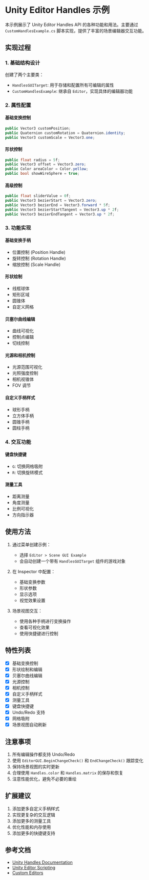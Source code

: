 # Unity Editor Handles 示例

本示例展示了 Unity Editor Handles API 的各种功能和用法。主要通过 `CustomHandlesExample.cs` 脚本实现，提供了丰富的场景编辑器交互功能。

## 实现过程

### 1. 基础结构设计

创建了两个主要类：

- `HandlesGUITarget`: 用于存储和配置所有可编辑的属性
- `CustomHandlesExample`: 继承自 `Editor`，实现具体的编辑器功能


### 2. 属性配置

#### 基础变换控制

```csharp
public Vector3 customPosition;
public Quaternion customRotation = Quaternion.identity;
public Vector3 customScale = Vector3.one;
```

#### 形状控制

```csharp
public float radius = 5f;
public Vector3 offset = Vector3.zero;
public Color areaColor = Color.yellow;
public bool showWireSphere = true;
```

#### 高级控制

```csharp
public float sliderValue = 0f;
public Vector3 bezierStart = Vector3.zero;
public Vector3 bezierEnd = Vector3.forward * 5f;
public Vector3 bezierStartTangent = Vector3.up * 2f;
public Vector3 bezierEndTangent = Vector3.up * 2f;
```


### 3. 功能实现

#### 基础变换手柄

- 位置控制 (Position Handle)
- 旋转控制 (Rotation Handle)
- 缩放控制 (Scale Handle)

#### 形状绘制

- 线框球体
- 矩形区域
- 圆锥体
- 自定义网格

#### 贝塞尔曲线编辑

- 曲线可视化
- 控制点编辑
- 切线控制

#### 光源和相机控制

- 光源范围可视化
- 光照强度控制
- 相机视锥体
- FOV 调节

#### 自定义手柄样式

- 球形手柄
- 立方体手柄
- 圆锥手柄
- 圆柱手柄


### 4. 交互功能

#### 键盘快捷键

- `G`: 切换网格吸附
- `R`: 切换旋转模式

#### 测量工具

- 距离测量
- 角度测量
- 比例可视化
- 方向指示器

## 使用方法

1. 通过菜单创建示例：
   - 选择 `Editor > Scene GUI Example`
   - 会自动创建一个带有 `HandlesGUITarget` 组件的游戏对象

2. 在 Inspector 中配置：
   - 基础变换参数
   - 形状参数
   - 显示选项
   - 视觉效果设置

3. 场景视图交互：
   - 使用各种手柄进行变换操作
   - 查看可视化效果
   - 使用快捷键进行控制

## 特性列表

- [x] 基础变换控制
- [x] 形状绘制和编辑
- [x] 贝塞尔曲线编辑
- [x] 光源控制
- [x] 相机控制
- [x] 自定义手柄样式
- [x] 测量工具
- [x] 键盘快捷键
- [x] Undo/Redo 支持
- [x] 网格吸附
- [x] 场景视图自动刷新

## 注意事项

1. 所有编辑操作都支持 Undo/Redo
2. 使用 `EditorGUI.BeginChangeCheck()` 和 `EndChangeCheck()` 跟踪变化
3. 保持场景视图的实时更新
4. 合理使用 `Handles.color` 和 `Handles.matrix` 的保存和恢复
5. 注意性能优化，避免不必要的重绘

## 扩展建议

1. 添加更多自定义手柄样式
2. 实现更复杂的交互逻辑
3. 添加更多的测量工具
4. 优化性能和内存使用
5. 添加更多的快捷键支持

## 参考文档

- [Unity Handles Documentation](https://docs.unity3d.com/ScriptReference/Handles.html)
- [Unity Editor Scripting](https://docs.unity3d.com/Manual/editor-scripting.html)
- [Custom Editors](https://docs.unity3d.com/Manual/editor-CustomEditors.html)